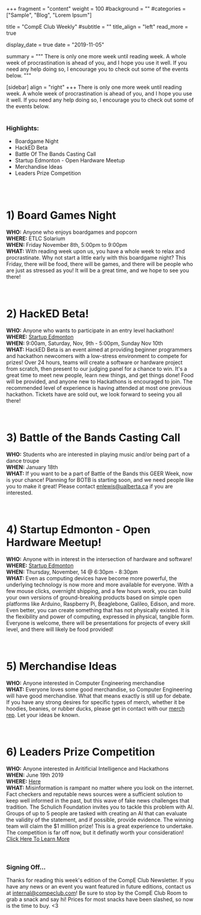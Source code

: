 +++
fragment = "content"
weight = 100
#background = ""
#categories = ["Sample", "Blog", "Lorem Ipsum"]

title = "CompE Club Weekly"
#subtitle = ""
title_align = "left"
read_more = true 

display_date = true
date = "2019-11-05"

summary = """
There is only one more week until reading week. A whole week of procrastination is ahead of you, and I hope you use it well. If you need any help doing so, I encourage you to check out some of the events below.
"""

[sidebar]
  align = "right"
+++
There is only one more week until reading week. A whole week of procrastination is ahead of you, and I hope you use it well. If you need any help doing so, I encourage you to check out some of the events below.
</br>
</br>

### Highlights:
* Boardgame Night 
* HackED Beta
* Battle Of The Bands Casting Call
* Startup Edmonton - Open Hardware Meetup
* Merchandise Ideas
* Leaders Prize Competition
</br>
</br>

# 1)  Board Games Night
**WHO:** Anyone who enjoys boardgames and popcorn \
**WHERE:** ETLC Solarium \
**WHEN:** Friday November 8th, 5:00pm to 9:00pm \
**WHAT:** With reading week upon us, you have a whole week to relax and procrastinate. Why not start a little early with this boardgame night? This Friday, there will be food, there will be games, and there will be people who are just as stressed as you! It will be a great time, and we hope to see you there! \
</br>
</br>

# 2)  HackED Beta!
**WHO:** Anyone who wants to participate in an entry level hackathon! \
**WHERE:** [Startup Edmonton](https://compeclub.us9.list-manage.com/track/click?u=25f7181ad1da5b9eef1f7deea&id=8c30eae005&e=14bb95bb4f) \
**WHEN:** 9:00am, Saturday, Nov, 9th - 5:00pm, Sunday Nov 10th \
**WHAT:** HackED Beta is an event aimed at providing beginner programmers and hackathon newcomers with a low-stress environment to compete for prizes! Over 24 hours, teams will create a software or hardware project from scratch, then present to our judging panel for a chance to win. It's a great time to meet new people, learn new things, and get things done! Food will be provided, and anyone new to Hackathons is encouraged to join. The recommended level of experience is having attended at most one previous hackathon. Tickets have are sold out, we look forward to seeing you all there! \
</br>
</br>

# 3)  Battle of the Bands Casting Call
**WHO:** Students who are interested in playing music and/or being part of a dance troupe \
**WHEN:**  January 18th \
**WHAT:** If you want to be a part of Battle of the Bands this GEER Week, now is your chance! Planning for BOTB is starting soon, and we need people like you to make it great! Please contact [enlewis@ualberta.ca](mailto:enlewis@ualberta.ca?subject=Battle%20of%20The%20Bands) if you are interested. \
</br>
</br>

# 4)  Startup Edmonton - Open Hardware Meetup!
**WHO:** Anyone with in interest in the intersection of hardware and software! \
**WHERE:** [Startup Edmonton](https://compeclub.us9.list-manage.com/track/click?u=25f7181ad1da5b9eef1f7deea&id=54b5752315&e=14bb95bb4f) \
**WHEN:** Thursday, November, 14 @ 6:30pm - 8:30pm \
**WHAT:** Even as computing devices have become more powerful, the underlying technology is now more and more available for everyone. With a few mouse clicks, overnight shipping, and a few hours work, you can build your own versions of ground-breaking products based on simple open platforms like Arduino, Raspberry Pi, Beaglebone, Galileo, Edison, and more. Even better, you can create something that has not physically existed. It is the flexibility and power of computing, expressed in physical, tangible form.
Everyone is welcome, there will be presentations for projects of every skill level, and there will likely be food provided! \
</br>
</br>

# 5)  Merchandise Ideas
**WHO:** Anyone interested in Computer Engineering merchandise \
**WHAT:** Everyone loves some good merchandise, so Computer Engineering will have good merchandise. What that means exactly is still up for debate. If you have any strong desires for specific types of merch, whether it be hoodies, beanies, or rubber ducks, please get in contact with our [merch rep](mailto:seyedsaj@ualberta.ca?subject=Merch%20Ideas). Let your ideas be known. \
</br>
</br>

# 6)  Leaders Prize Competition
**WHO:** Anyone interested in Aritificial Intelligence and Hackathons \
**WHEN:**  June 19th 2019 \
**WHERE:** [Here](https://compeclub.us9.list-manage.com/track/click?u=25f7181ad1da5b9eef1f7deea&id=ef20995940&e=14bb95bb4f) \
**WHAT:** Misinformation is rampant no matter where you look on the internet. Fact checkers and reputable news sources were a sufficient solution to keep well informed in the past, but this wave of fake news challenges that tradition. The Schulich Foundation invites you to tackle this problem with AI. Groups of up to 5 people are tasked with creating an AI that can evaluate the validity of the statement, and if possible, provide evidence. The winning team will claim the $1 milllion prize! This is a great experience to undertake. The competition is far off now, but it definatly worth your consideration!
[Click Here To Learn More](https://compeclub.us9.list-manage.com/track/click?u=25f7181ad1da5b9eef1f7deea&id=43de242c44&e=14bb95bb4f) \
</br>
</br>

### Signing Off...
Thanks for reading this week's edition of the CompE Club Newsletter.  If you have any news or an event you want featured in future editions, contact us at <internal@compeclub.com>!  Be sure to stop by the CompE Club Room to grab a snack and say hi! Prices for most snacks have been slashed, so now is the time to buy. <3